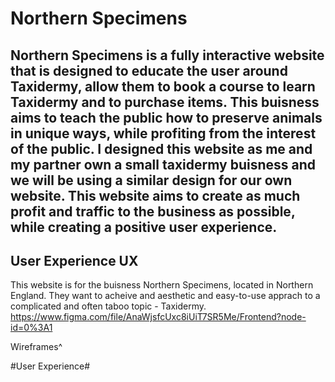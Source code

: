 # Northern Specimens

## Northern Specimens is a fully interactive website that is designed to educate the user around Taxidermy, allow them to book a course to learn Taxidermy and to purchase items. This buisness aims to teach the public how to preserve animals in unique ways, while profiting from the interest of the public. I designed this website as me and my partner own a small taxidermy buisness and we will be using a similar design for our own website. This website aims to create as much profit and traffic to the business as possible, while creating a positive user experience.

## **User Experience UX**
This website is for the buisness Northern Specimens, located in Northern England. They want to acheive and aesthetic and easy-to-use apprach to a complicated and often taboo topic - Taxidermy. 
https://www.figma.com/file/AnaWjsfcUxc8iUiT7SR5Me/Frontend?node-id=0%3A1

Wireframes^

#User Experience#